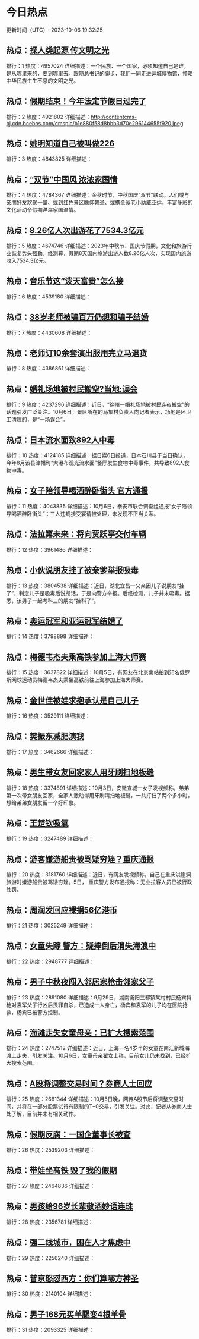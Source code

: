 # 今日热点

更新时间（UTC）: 2023-10-06 19:32:25

## 热点：[探人类起源 传文明之光](https://cn.bing.com/search?q=探人类起源传文明之光)
排行：1
热度：4957024
详细描述：一个民族、一个国家，必须知道自己是谁，是从哪里来的，要到哪里去。跟随总书记的脚步，我们一同走进运城博物馆，领略中华民族生生不息的文明之光。

## 热点：[假期结束！今年法定节假日过完了](https://cn.bing.com/search?q=假期结束！今年法定节假日过完了)
排行：2
热度：4921802
详细描述：http://contentcms-bj.cdn.bcebos.com/cmspic/b1e880f58d8bbb3d70e296144655f920.jpeg

## 热点：[姚明知道自己被叫做226](https://cn.bing.com/search?q=姚明知道自己被叫做226)
排行：3
热度：4843825
详细描述：

## 热点：[“双节”中国风 浓浓家国情](https://cn.bing.com/search?q=“双节”中国风浓浓家国情)
排行：4
热度：4784367
详细描述：金秋时节，中秋国庆“双节”联动。人们或与亲朋好友欢聚一堂、或到红色景区瞻仰朝圣、或携全家老小助威亚运，丰富多彩的文化活动令假期洋溢家国温情。

## 热点：[8.26亿人次出游花了7534.3亿元](https://cn.bing.com/search?q=8.26亿人次出游花了7534.3亿元)
排行：5
热度：4674746
详细描述：2023年中秋节、国庆节假期，文化和旅游行业恢复势头强劲。经测算，假期8天国内旅游出游人数8.26亿人次，实现国内旅游收入7534.3亿元。

## 热点：[音乐节这“泼天富贵”怎么接](https://cn.bing.com/search?q=音乐节这“泼天富贵”怎么接)
排行：6
热度：4539180
详细描述：

## 热点：[38岁老师被骗百万仍想和骗子结婚](https://cn.bing.com/search?q=38岁老师被骗百万仍想和骗子结婚)
排行：7
热度：4430608
详细描述：

## 热点：[老师订10余套演出服用完立马退货](https://cn.bing.com/search?q=老师订10余套演出服用完立马退货)
排行：8
热度：4386861
详细描述：

## 热点：[婚礼场地被村民搬空?当地:误会](https://cn.bing.com/search?q=婚礼场地被村民搬空?当地:误会)
排行：9
热度：4237296
详细描述：近日，“徐州一婚礼场地被村民连夜搬空”的话题引发广泛关注。10月6日，景区所在的马集村负责人向记者表示，场地是环卫工清理的，是“一场误会”。

## 热点：[日本流水面致892人中毒](https://cn.bing.com/search?q=日本流水面致892人中毒)
排行：10
热度：4124185
详细描述：据日媒6日报道，日本石川县于当日确认，今年8月该县津幡町“大瀑布观光流水面”餐厅发生食物中毒事件，共导致892人食物中毒。

## 热点：[女子陪领导喝酒醉卧街头 官方通报](https://cn.bing.com/search?q=女子陪领导喝酒醉卧街头官方通报)
排行：11
热度：4043835
详细描述：10月6日，泰安市联合调查组通报“女子陪领导喝酒醉卧街头”：三人违规接受宴请被处理，未发现不正当关系。

## 热点：[法拉第未来：将向贾跃亭交付车辆](https://cn.bing.com/search?q=法拉第未来：将向贾跃亭交付车辆)
排行：12
热度：3961486
详细描述：

## 热点：[小伙说朋友挂了被亲爹举报吸毒](https://cn.bing.com/search?q=小伙说朋友挂了被亲爹举报吸毒)
排行：13
热度：3804538
详细描述：近日，湖北宜昌一父亲因儿子说朋友“挂了”，判定儿子是吸毒后说胡话，于是向警方举报。后经检测，儿子并未吸毒。据悉，该男子一起考科三的朋友“挂科了”。

## 热点：[奥运冠军和亚运冠军结婚了](https://cn.bing.com/search?q=奥运冠军和亚运冠军结婚了)
排行：14
热度：3798898
详细描述：

## 热点：[梅德韦杰夫乘高铁参加上海大师赛](https://cn.bing.com/search?q=梅德韦杰夫乘高铁参加上海大师赛)
排行：15
热度：3637822
详细描述：10月5日，有网友在北京南站拍到知名俄罗斯网球运动员梅德韦杰夫乘坐高铁前往上海参加上海大师赛。

## 热点：[金世佳被娃求抱承认是自己儿子](https://cn.bing.com/search?q=金世佳被娃求抱承认是自己儿子)
排行：16
热度：3529111
详细描述：

## 热点：[樊振东减肥演我](https://cn.bing.com/search?q=樊振东减肥演我)
排行：17
热度：3462666
详细描述：

## 热点：[男生带女友回家家人用牙刷扫地板缝](https://cn.bing.com/search?q=男生带女友回家家人用牙刷扫地板缝)
排行：18
热度：3374891
详细描述：10月3日，安徽宣城一女子发视频称，弟弟第一次带女朋友回家，全家人激动得用牙刷清扫地板缝，一共打扫了两个多小时，想给弟弟女朋友留一个好印象。

## 热点：[王楚钦吸氧](https://cn.bing.com/search?q=王楚钦吸氧)
排行：19
热度：3247489
详细描述：

## 热点：[游客嫌游船贵被骂矮穷矬？重庆通报](https://cn.bing.com/search?q=游客嫌游船贵被骂矮穷矬？重庆通报)
排行：20
热度：3181760
详细描述：近日，有网友发视频称，自己在重庆洪崖洞旅游时嫌游船贵被骂矮穷矬。5日， 重庆警方发布通报称：无业拉客人员已被行政处罚。

## 热点：[周润发回应裸捐56亿港币](https://cn.bing.com/search?q=周润发回应裸捐56亿港币)
排行：21
热度：3025249
详细描述：

## 热点：[女童失踪 警方：疑摔倒后消失海浪中](https://cn.bing.com/search?q=女童失踪警方：疑摔倒后消失海浪中)
排行：22
热度：2948777
详细描述：

## 热点：[男子中秋夜闯入邻居家枪击邻家父子](https://cn.bing.com/search?q=男子中秋夜闯入邻居家枪击邻家父子)
排行：23
热度：2891080
详细描述：9月29日，湖南衡阳三都镇某村村民杨宾持枪对袁军父子行凶后畏罪自杀，已造成一人身亡，杨宾和袁军的儿子均在医院抢救，杨宾已被警方控制。

## 热点：[海滩走失女童母亲：已扩大搜索范围](https://cn.bing.com/search?q=海滩走失女童母亲：已扩大搜索范围)
排行：24
热度：2747512
详细描述：近日，上海一名4岁半的女童在南汇新城海滩上走失，引发关注。10月6日，女童母亲翟女士称，目前女儿仍未找到，已经扩大搜索范围。

## 热点：[A股将调整交易时间？券商人士回应](https://cn.bing.com/search?q=A股将调整交易时间？券商人士回应)
排行：25
热度：2681344
详细描述：10月5日晚，网传A股节后将调整交易时间，并将在一部分股票试行有限制的T+0交易，引发关注。对此，记者从券商人士处了解，目前并未有相关动作。

## 热点：[假期反腐：一国企董事长被查](https://cn.bing.com/search?q=假期反腐：一国企董事长被查)
排行：26
热度：2539203
详细描述：

## 热点：[带娃坐高铁 毁了我的假期](https://cn.bing.com/search?q=带娃坐高铁毁了我的假期)
排行：27
热度：2464836
详细描述：

## 热点：[男孩给96岁长辈敬酒妙语连珠](https://cn.bing.com/search?q=男孩给96岁长辈敬酒妙语连珠)
排行：28
热度：2356781
详细描述：

## 热点：[强二线城市，困在人才焦虑中](https://cn.bing.com/search?q=强二线城市，困在人才焦虑中)
排行：29
热度：2256240
详细描述：

## 热点：[普京怒怼西方：你们算哪方神圣](https://cn.bing.com/search?q=普京怒怼西方：你们算哪方神圣)
排行：30
热度：2140104
详细描述：

## 热点：[男子168元买羊腿变4根羊骨](https://cn.bing.com/search?q=男子168元买羊腿变4根羊骨)
排行：31
热度：2093325
详细描述：

